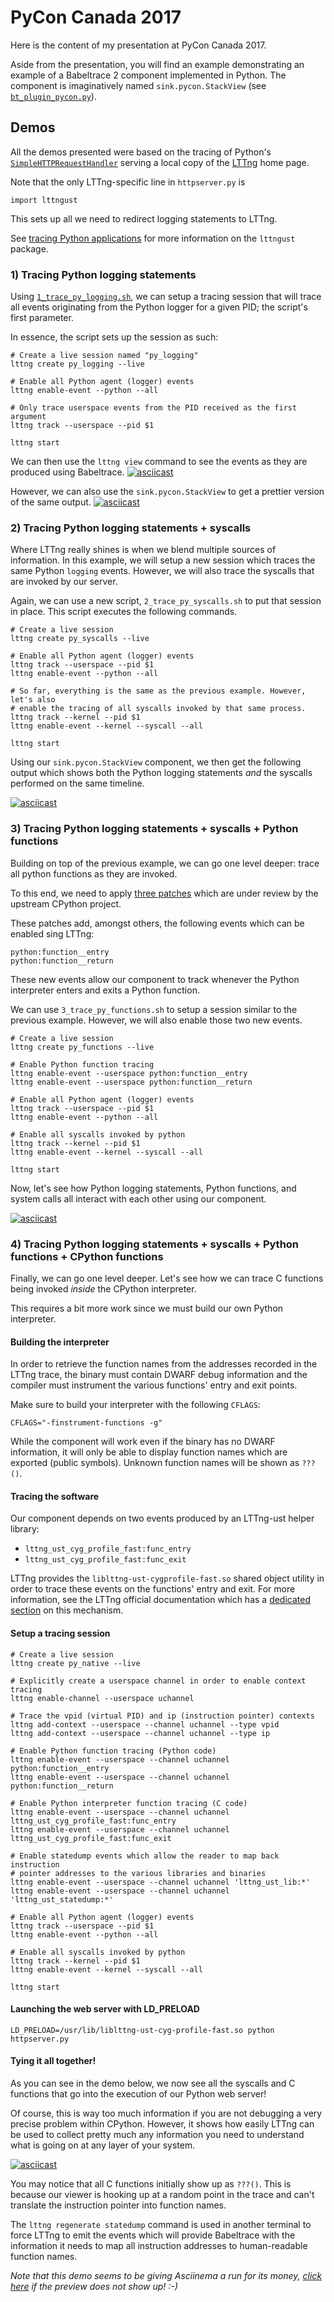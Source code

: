 # PyCon Canada 2017

Here is the content of my presentation at PyCon Canada 2017.

Aside from the presentation, you will find an example demonstrating
an example of a Babeltrace 2 component implemented in Python. The
component is imaginatively named `sink.pycon.StackView` (see
[`bt_plugin_pycon.py`](https://github.com/jgalar/PyConCanada2017/blob/master/bt_plugin_pycon.py)).

## Demos

All the demos presented were based on the tracing of Python's [`SimpleHTTPRequestHandler`](https://docs.python.org/3.6/library/http.server.html?highlight=http#http.server.SimpleHTTPRequestHandler)
serving a local copy of the [LTTng](https://lttng.org) home page.

Note that the only LTTng-specific line in `httpserver.py` is

```import lttngust```

This sets up all we need to redirect logging statements to LTTng.

See [tracing Python applications](https://lttng.org/docs/v2.10/#doc-python-application)
for more information on the `lttngust` package.

### 1) Tracing Python logging statements

Using [`1_trace_py_logging.sh`](https://raw.githubusercontent.com/jgalar/PyConCanada2017/master/1_trace_py_logging.sh),
we can setup a tracing session that will trace all events originating from
the Python logger for a given PID; the script's first parameter.

In essence, the script sets up the session as such:
```
# Create a live session named "py_logging"
lttng create py_logging --live

# Enable all Python agent (logger) events
lttng enable-event --python --all

# Only trace userspace events from the PID received as the first argument
lttng track --userspace --pid $1

lttng start
```

We can then use the `lttng view` command to see the events as they are produced
using Babeltrace.
[![asciicast](https://asciinema.org/a/nR0CX0ZqqC2ueLVV909lUTLtj.png)](https://asciinema.org/a/nR0CX0ZqqC2ueLVV909lUTLtj)

However, we can also use the `sink.pycon.StackView` to get a prettier version
of the same output.
[![asciicast](https://asciinema.org/a/6nQI8Qs6KJDNAzwlsPjIF6rel.png)](https://asciinema.org/a/6nQI8Qs6KJDNAzwlsPjIF6rel)


### 2) Tracing Python logging statements + syscalls

Where LTTng really shines is when we blend multiple sources of information. In
this example, we will setup a new session which traces the same Python `logging`
events. However, we will also trace the syscalls that are invoked by our
server.

Again, we can use a new script, `2_trace_py_syscalls.sh` to put that session in
place. This script executes the following commands.

```
# Create a live session
lttng create py_syscalls --live

# Enable all Python agent (logger) events
lttng track --userspace --pid $1
lttng enable-event --python --all

# So far, everything is the same as the previous example. However, let's also
# enable the tracing of all syscalls invoked by that same process.
lttng track --kernel --pid $1
lttng enable-event --kernel --syscall --all

lttng start
```

Using our `sink.pycon.StackView` component, we then get the following output
which shows both the Python logging statements _and_ the syscalls performed on
the same timeline.

[![asciicast](https://asciinema.org/a/zssVwVix7FBzZ3o0Mfwe196SM.png)](https://asciinema.org/a/zssVwVix7FBzZ3o0Mfwe196SM)


### 3) Tracing Python logging statements + syscalls + Python functions

Building on top of the previous example, we can go one level deeper: trace
all python functions as they are invoked.

To this end, we need to apply [three patches](https://bugs.python.org/issue28909)
which are under review by the upstream CPython project.

These patches add, amongst others, the following events which can be enabled
 sing LTTng:

```
python:function__entry
python:function__return
```

These new events allow our component to track whenever the Python interpreter
enters and exits a Python function.

We can use `3_trace_py_functions.sh` to setup a session similar to the previous
example. However, we will also enable those two new events.

```
# Create a live session
lttng create py_functions --live

# Enable Python function tracing
lttng enable-event --userspace python:function__entry
lttng enable-event --userspace python:function__return

# Enable all Python agent (logger) events
lttng track --userspace --pid $1
lttng enable-event --python --all

# Enable all syscalls invoked by python
lttng track --kernel --pid $1
lttng enable-event --kernel --syscall --all

lttng start
```

Now, let's see how Python logging statements, Python functions, and system calls
all interact with each other using our component.

[![asciicast](https://asciinema.org/a/v20Hxnoh3lpzzz3FPmF86fNDS.png)](https://asciinema.org/a/v20Hxnoh3lpzzz3FPmF86fNDS)


### 4) Tracing Python logging statements + syscalls + Python functions + CPython functions

Finally, we can go one level deeper. Let's see how we can trace C
functions being invoked _inside_ the CPython interpreter.

This requires a bit more work since we must build our own Python interpreter.

#### Building the interpreter

In order to retrieve the function names from the addresses recorded in the
LTTng trace, the binary must contain DWARF debug information and the
compiler must instrument the various functions' entry and exit points.

Make sure to build your interpreter with the following `CFLAGS`:

`CFLAGS="-finstrument-functions -g"`

While the component will work even if the binary has no DWARF information, it
will only be able to display function names which are exported (public symbols).
Unknown function names will be shown as `???()`.

#### Tracing the software

Our component depends on two events produced by an LTTng-ust helper library:
* `lttng_ust_cyg_profile_fast:func_entry`
* `lttng_ust_cyg_profile_fast:func_exit`

LTTng provides the `liblttng-ust-cygprofile-fast.so` shared object utility
in order to trace these events on the functions' entry and exit.
For more information, see the LTTng official documentation which has a
[dedicated section](https://lttng.org/docs/v2.10/#doc-liblttng-ust-cyg-profile)
on this mechanism.

#### Setup a tracing session

```
# Create a live session
lttng create py_native --live

# Explicitly create a userspace channel in order to enable context tracing
lttng enable-channel --userspace uchannel

# Trace the vpid (virtual PID) and ip (instruction pointer) contexts
lttng add-context --userspace --channel uchannel --type vpid
lttng add-context --userspace --channel uchannel --type ip

# Enable Python function tracing (Python code)
lttng enable-event --userspace --channel uchannel python:function__entry
lttng enable-event --userspace --channel uchannel python:function__return

# Enable Python interpreter function tracing (C code)
lttng enable-event --userspace --channel uchannel lttng_ust_cyg_profile_fast:func_entry
lttng enable-event --userspace --channel uchannel lttng_ust_cyg_profile_fast:func_exit

# Enable statedump events which allow the reader to map back instruction
# pointer addresses to the various libraries and binaries
lttng enable-event --userspace --channel uchannel 'lttng_ust_lib:*'
lttng enable-event --userspace --channel uchannel 'lttng_ust_statedump:*'

# Enable all Python agent (logger) events
lttng track --userspace --pid $1
lttng enable-event --python --all

# Enable all syscalls invoked by python
lttng track --kernel --pid $1
lttng enable-event --kernel --syscall --all

lttng start
```

#### Launching the web server with LD_PRELOAD

```
LD_PRELOAD=/usr/lib/liblttng-ust-cyg-profile-fast.so python httpserver.py
```

#### Tying it all together!

As you can see in the demo below, we now see all the syscalls and C functions
that go into the execution of our Python web server!

Of course, this is way too much information if you are not debugging a very
precise problem within CPython. However, it shows how easily LTTng can be used
to collect pretty much any information you need to understand what is going on
at any layer of your system.

[![asciicast](https://asciinema.org/a/zhmsHbufyn1HiWXWhlB1HGL3U.png)](https://asciinema.org/a/zhmsHbufyn1HiWXWhlB1HGL3U)

You may notice that all C functions initially show up as `???()`. This is
because our viewer is hooking up at a random point in the trace and can't
translate the instruction pointer into function names.

The `lttng regenerate statedump` command is used in another terminal to force
LTTng to emit the events which will provide Babeltrace with the information
it needs to map all instruction addresses to human-readable function names.

_Note that this demo seems to be giving Asciinema a run for its money, [click here](https://asciinema.org/a/zhmsHbufyn1HiWXWhlB1HGL3U) if the preview does
not show up! :-)_